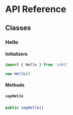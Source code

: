 # API Reference <a name="API Reference"></a>



## Classes <a name="Classes"></a>

### Hello <a name="cdk3.Hello"></a>

#### Initializers <a name="cdk3.Hello.Initializer"></a>

```typescript
import { Hello } from 'cdk3'

new Hello()
```

#### Methods <a name="Methods"></a>

##### `sayHello` <a name="cdk3.Hello.sayHello"></a>

```typescript
public sayHello()
```





